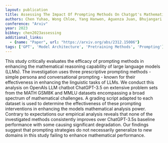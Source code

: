 ```yaml
---
layout: publication
title: Assessing The Impact Of Prompting Methods On Chatgpt's Mathematical Capabilities
authors: Chen Yuhao, Wong Chloe, Yang Hanwen, Aguenza Juan, Bhujangari Sai, Vu Benthan, Lei Xun, Prasad Amisha, Fluss Manny, Phuong Eric, Liu Minghao, Kumar Raja, Vats Vanshika, Davis James
conference: "Arxiv"
year: 2023
bibkey: chen2023assessing
additional_links:
  - {name: "Paper", url: "https://arxiv.org/abs/2312.15006"}
tags: ['GPT', 'Model Architecture', 'Pretraining Methods', 'Prompting']
---
```

This study critically evaluates the efficacy of prompting methods in enhancing the mathematical reasoning capability of large language models (LLMs). The investigation uses three prescriptive prompting methods - simple persona and conversational prompting - known for their effectiveness in enhancing the linguistic tasks of LLMs. We conduct this analysis on OpenAIs LLM chatbot ChatGPT-3.5 on extensive problem sets from the MATH GSM8K and MMLU datasets encompassing a broad spectrum of mathematical challenges. A grading script adapted to each dataset is used to determine the effectiveness of these prompting interventions in enhancing the models mathematical analysis power. Contrary to expectations our empirical analysis reveals that none of the investigated methods consistently improves over ChatGPT-3.5s baseline performance with some causing significant degradation. Our findings suggest that prompting strategies do not necessarily generalize to new domains in this study failing to enhance mathematical performance.
